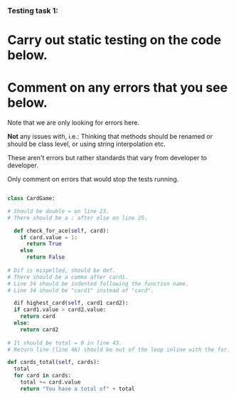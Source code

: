 ### Testing task 1:

# Carry out static testing on the code below.
# Comment on any errors that you see below.

Note that we are only looking for errors here.

**Not** any issues with, i.e.: 
Thinking that methods should be renamed or should be class level, or using string interpolation etc. 

These aren't errors but rather standards that vary from developer to developer. 

Only comment on errors that would stop the tests running.

```python

class CardGame:

# Should be double = on line 23.
# There should be a : after else on line 25.

  def check_for_ace(self, card):
    if card.value = 1:
      return True
    else
      return False
   
# Dif is mispelled, should be def.
# There should be a comma after card1.
# Line 34 should be indented following the function name.
# Line 34 should be "card1" instead of "card".

  dif highest_card(self, card1 card2):
  if card1.value > card2.value:
    return card
  else:
    return card2
  
# It should be total = 0 in line 43.
# Return line (line 46) should be out of the loop inline with the for.

def cards_total(self, cards):
  total
  for card in cards:
    total += card.value
    return "You have a total of" + total
  
```
